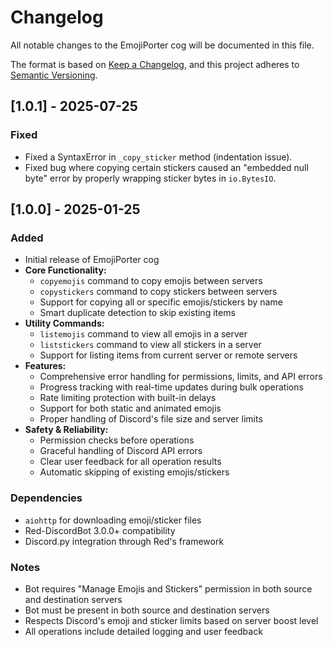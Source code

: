 # Changelog

All notable changes to the EmojiPorter cog will be documented in this file.

The format is based on [Keep a Changelog](https://keepachangelog.com/en/1.0.0/),
and this project adheres to [Semantic Versioning](https://semver.org/spec/v2.0.0.html).

## [1.0.1] - 2025-07-25

### Fixed
- Fixed a SyntaxError in `_copy_sticker` method (indentation issue).
- Fixed bug where copying certain stickers caused an "embedded null byte" error by properly wrapping sticker bytes in `io.BytesIO`.
## [1.0.0] - 2025-01-25

### Added
- Initial release of EmojiPorter cog
- **Core Functionality:**
  - `copyemojis` command to copy emojis between servers
  - `copystickers` command to copy stickers between servers
  - Support for copying all or specific emojis/stickers by name
  - Smart duplicate detection to skip existing items
- **Utility Commands:**
  - `listemojis` command to view all emojis in a server
  - `liststickers` command to view all stickers in a server
  - Support for listing items from current server or remote servers
- **Features:**
  - Comprehensive error handling for permissions, limits, and API errors
  - Progress tracking with real-time updates during bulk operations
  - Rate limiting protection with built-in delays
  - Support for both static and animated emojis
  - Proper handling of Discord's file size and server limits
- **Safety & Reliability:**
  - Permission checks before operations
  - Graceful handling of Discord API errors
  - Clear user feedback for all operation results
  - Automatic skipping of existing emojis/stickers

### Dependencies
- `aiohttp` for downloading emoji/sticker files
- Red-DiscordBot 3.0.0+ compatibility
- Discord.py integration through Red's framework

### Notes
- Bot requires "Manage Emojis and Stickers" permission in both source and destination servers
- Bot must be present in both source and destination servers
- Respects Discord's emoji and sticker limits based on server boost level
- All operations include detailed logging and user feedback